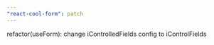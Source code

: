 ```yaml
---
"react-cool-form": patch
---
```


refactor(useForm): change iControlledFields config to iControlFields
